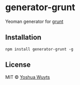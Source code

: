 # generator-grunt

Yeoman generator for [grunt](gruntjs.com)

## Installation
````
npm install generator-grunt -g
````

## License
MIT © [Yoshua Wuyts](yoshuawuyts.com)
